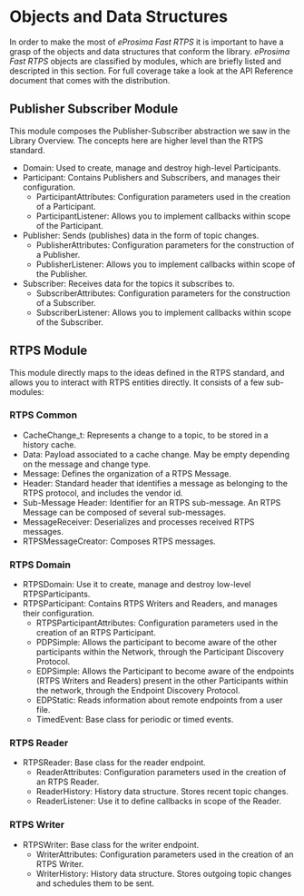 Objects and Data Structures
=================


In order to make the most of *eProsima Fast RTPS* it is important to have a grasp of the objects and data structures that conform the library. *eProsima Fast RTPS* objects are classified by modules, which are briefly listed and descripted in this section. For full coverage take a look at the API Reference document that comes with the distribution.

## Publisher Subscriber Module

This module composes the Publisher-Subscriber abstraction we saw in the Library Overview. The concepts here are higher level than the RTPS standard. 

* Domain: Used  to create, manage and destroy high-level Participants.
* Participant: Contains Publishers and Subscribers, and manages their configuration.
	* ParticipantAttributes: Configuration parameters used in the creation of a Participant.
	* ParticipantListener: Allows you to implement callbacks within scope of the Participant.
* Publisher: Sends (publishes) data in the form of topic changes.
	* PublisherAttributes: Configuration parameters for the construction of a Publisher.
	* PublisherListener: Allows you to implement callbacks within scope of the Publisher.
* Subscriber: Receives data for the topics it subscribes to.
	* SubscriberAttributes: Configuration parameters for the construction of a Subscriber.
	* SubscriberListener: Allows you to implement callbacks within scope of the Subscriber.

## RTPS Module

This module directly maps to the ideas defined in the RTPS standard, and allows you to interact with RTPS entities directly. It consists of a few sub-modules:

### RTPS Common

* CacheChange_t: Represents a change to a topic, to be stored in a history cache.
* Data: Payload associated to a cache change. May be empty depending on the message and change type.
* Message: Defines the organization of a RTPS Message.
* Header: Standard header that identifies a message as belonging to the RTPS protocol, and includes the vendor id.
* Sub-Message Header: Identifier for an RTPS sub-message. An RTPS Message can be composed of several sub-messages.
* MessageReceiver: Deserializes and processes received RTPS messages.
* RTPSMessageCreator: Composes RTPS messages.

### RTPS Domain

* RTPSDomain: Use it to create, manage and destroy low-level RTPSParticipants.
* RTPSParticipant: Contains RTPS Writers and Readers, and manages their configuration.
	* RTPSParticipantAttributes: Configuration parameters used in the creation of an RTPS Participant.
	* PDPSimple: Allows the participant to become aware of the other participants within the Network, through the Participant Discovery Protocol.
	* EDPSimple: Allows the Participant to become aware of the endpoints (RTPS Writers and Readers) present in the other Participants within the network, through the Endpoint Discovery Protocol.
	* EDPStatic: Reads information about remote endpoints from a user file.
	* TimedEvent:  Base class for periodic or timed events.

### RTPS Reader

* RTPSReader: Base class for the reader endpoint. 
	* ReaderAttributes: Configuration parameters used in the creation of an RTPS Reader.
	* ReaderHistory: History data structure. Stores recent topic changes.
	* ReaderListener: Use it to define callbacks in scope of the Reader.

### RTPS Writer

* RTPSWriter: Base class for the writer endpoint.
	* WriterAttributes: Configuration parameters used in the creation of an RTPS Writer.
	* WriterHistory: History data structure. Stores outgoing topic changes and schedules them to be sent.

